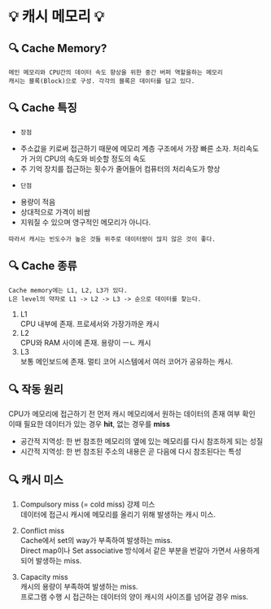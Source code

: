 # 💡 캐시 메모리 💡

## 🔍 Cache Memory?
```
메인 메모리와 CPU간의 데이터 속도 향상을 위한 중간 버퍼 역할을하는 메모리
캐시는 블록(Block)으로 구성. 각각의 블록은 데이터를 담고 있다.
```

## 🔍 Cache 특징
* `장점`
- 주소값을 키로써 접근하기 때문에 메모리 계층 구조에서 가장 빠른 소자. 처리속도가 거의 CPU의 속도와 비슷할 정도의 속도
- 주 기억 장치를 접근하는 횟수가 줄어들어 컴퓨터의 처리속도가 향상

* `단점`
- 용량이 적음
- 상대적으로 가격이 비쌈
- 지워질 수 있으며 영구적인 메모리가 아니다.

```
따라서 캐시는 빈도수가 높은 것들 위주로 데이터량이 많지 않은 것이 좋다.
```

## 🔍 Cache 종류
```
Cache memory에는 L1, L2, L3가 있다.   
L은 level의 약자로 L1 -> L2 -> L3 -> 순으로 데이터를 찾는다.
```
1. L1   
CPU 내부에 존재. 프로세서와 가장가까운 캐시
2. L2   
CPU와 RAM 사이에 존재. 용량이 ㅡㄴ 캐시
3. L3   
보통 메인보드에 존재. 멀티 코어 시스템에서 여러 코어가 공유하는 캐시.

## 🔍 작동 원리
CPU가 메모리에 접근하기 전 먼저 캐시 메모리에서 원하는 데이터의 존재 여부 확인   
이때 필요한 데이터가 있는 경우 **hit**, 없는 경우를 **miss**   

- 공간적 지역성: 한 번 참조한 메모리의 옆에 있는 메모리를 다시 참조하게 되는 성질   
- 시간적 지역성: 한 번 참조된 주소의 내용은 곧 다음에 다시 참조된다는 특성   

## 🔍 캐시 미스
1. Compulsory miss (= cold miss) 강제 미스   
데이터에 접근시 캐시에 메모리를 올리기 위해 발생하는 캐시 미스.   

2. Conflict miss   
Cache에서 set의 way가 부족하여 발생하는 miss.   
Direct map이나 Set associative 방식에서 같은 부분을 번갈아 가면서 사용하게 되어 발생하는 miss.   

3. Capacity miss   
캐시의 용량이 부족하여 발생하는 miss.   
프로그램 수행 시 접근하는 데이터의 양이 캐시의 사이즈를 넘어갈 경우 miss.   